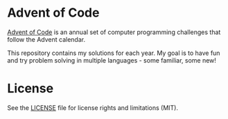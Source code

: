 # Advent of Code

[Advent of Code](https://adventofcode.com) is an annual set of computer programming challenges that follow the Advent calendar.

This repository contains my solutions for each year. My goal is to have fun and try problem solving in multiple languages - some familiar, some new!

# License

See the [LICENSE](License.md) file for license rights and limitations (MIT).
